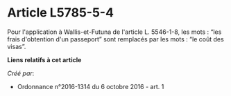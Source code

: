 # Article L5785-5-4

Pour l'application à Wallis-et-Futuna de l'article L. 5546-1-8, les mots : “les frais d'obtention d'un passeport” sont
remplacés par les mots : “le coût des visas”.

**Liens relatifs à cet article**

_Créé par_:

  - Ordonnance n°2016-1314 du 6 octobre 2016 - art. 1
